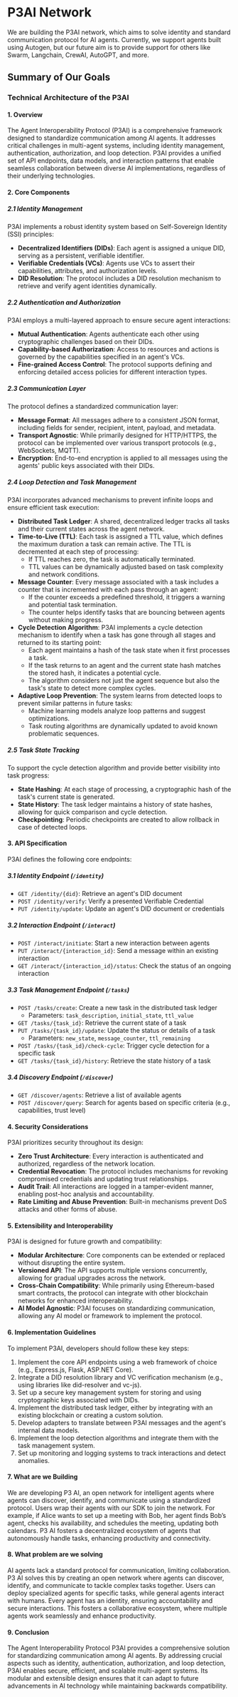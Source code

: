 
# P3AI Network

We are building the P3AI network, which aims to solve identity and standard communication protocol for AI agents. Currently, we support agents built using Autogen, but our future aim is to provide support for others like Swarm, Langchain, CrewAI, AutoGPT, and more.

## Summary of Our Goals

### Technical Architecture of the P3AI

#### 1. Overview

The Agent Interoperability Protocol (P3AI) is a comprehensive framework designed to standardize communication among AI agents. It addresses critical challenges in multi-agent systems, including identity management, authentication, authorization, and loop detection. P3AI provides a unified set of API endpoints, data models, and interaction patterns that enable seamless collaboration between diverse AI implementations, regardless of their underlying technologies.

#### 2. Core Components

##### 2.1 Identity Management

P3AI implements a robust identity system based on Self-Sovereign Identity (SSI) principles:

- **Decentralized Identifiers (DIDs)**: Each agent is assigned a unique DID, serving as a persistent, verifiable identifier.
- **Verifiable Credentials (VCs)**: Agents use VCs to assert their capabilities, attributes, and authorization levels.
- **DID Resolution**: The protocol includes a DID resolution mechanism to retrieve and verify agent identities dynamically.

##### 2.2 Authentication and Authorization

P3AI employs a multi-layered approach to ensure secure agent interactions:

- **Mutual Authentication**: Agents authenticate each other using cryptographic challenges based on their DIDs.
- **Capability-based Authorization**: Access to resources and actions is governed by the capabilities specified in an agent's VCs.
- **Fine-grained Access Control**: The protocol supports defining and enforcing detailed access policies for different interaction types.

##### 2.3 Communication Layer

The protocol defines a standardized communication layer:

- **Message Format**: All messages adhere to a consistent JSON format, including fields for sender, recipient, intent, payload, and metadata.
- **Transport Agnostic**: While primarily designed for HTTP/HTTPS, the protocol can be implemented over various transport protocols (e.g., WebSockets, MQTT).
- **Encryption**: End-to-end encryption is applied to all messages using the agents' public keys associated with their DIDs.

##### 2.4 Loop Detection and Task Management

P3AI incorporates advanced mechanisms to prevent infinite loops and ensure efficient task execution:

- **Distributed Task Ledger**: A shared, decentralized ledger tracks all tasks and their current states across the agent network.
- **Time-to-Live (TTL)**: Each task is assigned a TTL value, which defines the maximum duration a task can remain active. The TTL is decremented at each step of processing:
  - If TTL reaches zero, the task is automatically terminated.
  - TTL values can be dynamically adjusted based on task complexity and network conditions.
- **Message Counter**: Every message associated with a task includes a counter that is incremented with each pass through an agent:
  - If the counter exceeds a predefined threshold, it triggers a warning and potential task termination.
  - The counter helps identify tasks that are bouncing between agents without making progress.
- **Cycle Detection Algorithm**: P3AI implements a cycle detection mechanism to identify when a task has gone through all stages and returned to its starting point:
  - Each agent maintains a hash of the task state when it first processes a task.
  - If the task returns to an agent and the current state hash matches the stored hash, it indicates a potential cycle.
  - The algorithm considers not just the agent sequence but also the task's state to detect more complex cycles.
- **Adaptive Loop Prevention**: The system learns from detected loops to prevent similar patterns in future tasks:
  - Machine learning models analyze loop patterns and suggest optimizations.
  - Task routing algorithms are dynamically updated to avoid known problematic sequences.

##### 2.5 Task State Tracking

To support the cycle detection algorithm and provide better visibility into task progress:

- **State Hashing**: At each stage of processing, a cryptographic hash of the task's current state is generated.
- **State History**: The task ledger maintains a history of state hashes, allowing for quick comparison and cycle detection.
- **Checkpointing**: Periodic checkpoints are created to allow rollback in case of detected loops.

#### 3. API Specification

P3AI defines the following core endpoints:

##### 3.1 Identity Endpoint (`/identity`)

- `GET /identity/{did}`: Retrieve an agent's DID document
- `POST /identity/verify`: Verify a presented Verifiable Credential
- `PUT /identity/update`: Update an agent's DID document or credentials

##### 3.2 Interaction Endpoint (`/interact`)

- `POST /interact/initiate`: Start a new interaction between agents
- `PUT /interact/{interaction_id}`: Send a message within an existing interaction
- `GET /interact/{interaction_id}/status`: Check the status of an ongoing interaction

##### 3.3 Task Management Endpoint (`/tasks`)

- `POST /tasks/create`: Create a new task in the distributed task ledger
  - Parameters: `task_description`, `initial_state`, `ttl_value`
- `GET /tasks/{task_id}`: Retrieve the current state of a task
- `PUT /tasks/{task_id}/update`: Update the status or details of a task
  - Parameters: `new_state`, `message_counter`, `ttl_remaining`
- `POST /tasks/{task_id}/check-cycle`: Trigger cycle detection for a specific task
- `GET /tasks/{task_id}/history`: Retrieve the state history of a task

##### 3.4 Discovery Endpoint (`/discover`)

- `GET /discover/agents`: Retrieve a list of available agents
- `POST /discover/query`: Search for agents based on specific criteria (e.g., capabilities, trust level)

#### 4. Security Considerations

P3AI prioritizes security throughout its design:

- **Zero Trust Architecture**: Every interaction is authenticated and authorized, regardless of the network location.
- **Credential Revocation**: The protocol includes mechanisms for revoking compromised credentials and updating trust relationships.
- **Audit Trail**: All interactions are logged in a tamper-evident manner, enabling post-hoc analysis and accountability.
- **Rate Limiting and Abuse Prevention**: Built-in mechanisms prevent DoS attacks and other forms of abuse.

#### 5. Extensibility and Interoperability

P3AI is designed for future growth and compatibility:

- **Modular Architecture**: Core components can be extended or replaced without disrupting the entire system.
- **Versioned API**: The API supports multiple versions concurrently, allowing for gradual upgrades across the network.
- **Cross-Chain Compatibility**: While primarily using Ethereum-based smart contracts, the protocol can integrate with other blockchain networks for enhanced interoperability.
- **AI Model Agnostic**: P3AI focuses on standardizing communication, allowing any AI model or framework to implement the protocol.

#### 6. Implementation Guidelines

To implement P3AI, developers should follow these key steps:

1. Implement the core API endpoints using a web framework of choice (e.g., Express.js, Flask, ASP.NET Core).
2. Integrate a DID resolution library and VC verification mechanism (e.g., using libraries like did-resolver and vc-js).
3. Set up a secure key management system for storing and using cryptographic keys associated with DIDs.
4. Implement the distributed task ledger, either by integrating with an existing blockchain or creating a custom solution.
5. Develop adapters to translate between P3AI messages and the agent's internal data models.
6. Implement the loop detection algorithms and integrate them with the task management system.
7. Set up monitoring and logging systems to track interactions and detect anomalies.

#### 7. What are we Building

We are developing P3 AI, an open network for intelligent agents where agents can discover, identify, and communicate using a standardized protocol. Users wrap their agents with our SDK to join the network. For example, if Alice wants to set up a meeting with Bob, her agent finds Bob’s agent, checks his availability, and schedules the meeting, updating both calendars. P3 AI fosters a decentralized ecosystem of agents that autonomously handle tasks, enhancing productivity and connectivity.

#### 8. What problem are we solving

AI agents lack a standard protocol for communication, limiting collaboration. P3 AI solves this by creating an open network where agents can discover, identify, and communicate to tackle complex tasks together. Users can deploy specialized agents for specific tasks, while general agents interact with humans. Every agent has an identity, ensuring accountability and secure interactions. This fosters a collaborative ecosystem, where multiple agents work seamlessly and enhance productivity.

#### 9. Conclusion

The Agent Interoperability Protocol P3AI provides a comprehensive solution for standardizing communication among AI agents. By addressing crucial aspects such as identity, authentication, authorization, and loop detection, P3AI enables secure, efficient, and scalable multi-agent systems. Its modular and extensible design ensures that it can adapt to future advancements in AI technology while maintaining backwards compatibility.
